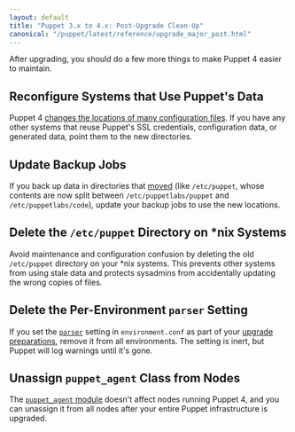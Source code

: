 ```yaml
---
layout: default
title: "Puppet 3.x to 4.x: Post-Upgrade Clean-Up"
canonical: "/puppet/latest/reference/upgrade_major_post.html"
---
```


[moved]: ./whered_it_go.html

After upgrading, you should do a few more things to make Puppet 4 easier to maintain.

## Reconfigure Systems that Use Puppet's Data

Puppet 4 [changes the locations of many configuration files][moved]. If you have any other systems that reuse Puppet's SSL credentials, configuration data, or generated data, point them to the new directories.

## Update Backup Jobs

If you back up data in directories that [moved][] (like `/etc/puppet`, whose contents are now split between `/etc/puppetlabs/puppet` and `/etc/puppetlabs/code`), update your backup jobs to use the new locations.

## Delete the `/etc/puppet` Directory on \*nix Systems

Avoid maintenance and configuration confusion by deleting the old `/etc/puppet` directory on your \*nix systems. This prevents other systems from using stale data and protects sysadmins from accidentally updating the wrong copies of files.

## Delete the Per-Environment `parser` Setting

If you set the [`parser`](/puppet/3.8/reference/config_file_environment.html#parser) setting in `environment.conf` as part of your [upgrade preparations](./upgrade_major_pre.html), remove it from all environments. The setting is  inert, but Puppet will log warnings until it's gone.

## Unassign `puppet_agent` Class from Nodes

The [`puppet_agent` module](https://forge.puppetlabs.com/puppetlabs/puppet_agent) doesn't affect nodes running Puppet 4, and you can unassign it from all nodes after your entire Puppet infrastructure is upgraded.
